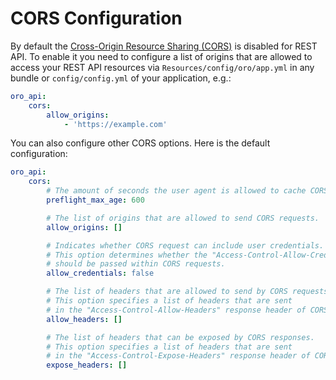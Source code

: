 # CORS Configuration

By default the [Cross-Origin Resource Sharing (CORS)](https://www.w3.org/TR/cors/) is disabled for REST API.
To enable it you need to configure a list of origins that are allowed to access your REST API resources
via `Resources/config/oro/app.yml` in any bundle or `config/config.yml` of your application, e.g.:

```yaml
oro_api:
    cors:
        allow_origins:
            - 'https://example.com'
```

You can also configure other CORS options. Here is the default configuration:

```yaml
oro_api:
    cors:
        # The amount of seconds the user agent is allowed to cache CORS preflight requests.
        preflight_max_age: 600

        # The list of origins that are allowed to send CORS requests.
        allow_origins: []

        # Indicates whether CORS request can include user credentials.
        # This option determines whether the "Access-Control-Allow-Credentials" response header
        # should be passed within CORS requests.
        allow_credentials: false

        # The list of headers that are allowed to send by CORS requests.
        # This option specifies a list of headers that are sent
        # in the "Access-Control-Allow-Headers" response header of CORS preflight requests
        allow_headers: []

        # The list of headers that can be exposed by CORS responses.
        # This option specifies a list of headers that are sent
        # in the "Access-Control-Expose-Headers" response header of CORS requests
        expose_headers: []
```

